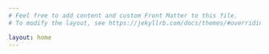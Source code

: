 ```yaml
---
# Feel free to add content and custom Front Matter to this file.
# To modify the layout, see https://jekyllrb.com/docs/themes/#overriding-theme-defaults 23

layout: home
---
```

